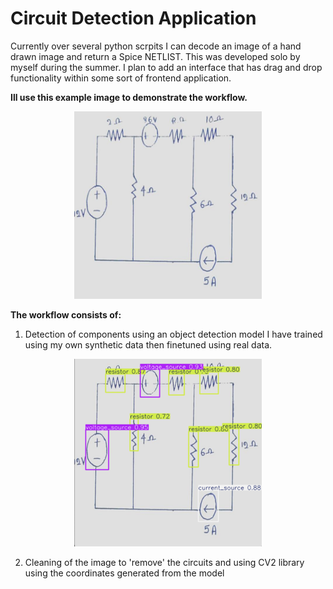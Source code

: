 # Circuit Detection Application

Currently over several python scrpits I can decode an image of a hand drawn image and return a Spice NETLIST. This was developed solo by myself during the summer. I plan to add an interface that has drag and drop functionality within some sort of frontend application.

**Ill use this example image to demonstrate the workflow.**

<p align="center">
  <img src="Assets/Demo_circuit.jpg" alt="DEMO" width="300" height="300">
</p>  

**The workflow consists of:**
1. Detection of components using an object detection model I have trained using my own synthetic data then finetuned using real data.

<p align="center">
  <img src="Assets/Demo_Ob_det.png" alt="DEMO_ob" width="300" height="300">
</p>  

2. Cleaning of the image to 'remove' the circuits and using CV2 library using the coordinates generated from the model

